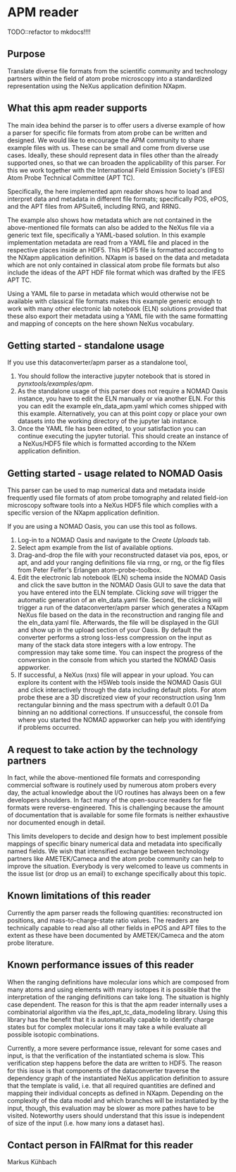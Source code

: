 # APM reader

TODO::refactor to mkdocs!!!!

## Purpose
Translate diverse file formats from the scientific community and technology partners
within the field of atom probe microscopy into a standardized representation using the
NeXus application definition NXapm.

## What this apm reader supports
The main idea behind the parser is to offer users a diverse example of how a parser for
specific file formats from atom probe can be written and designed. We would like to encourage
the APM community to share example files with us. These can be small and come from diverse
use cases. Ideally, these should represent data in files other than the already supported
ones, so that we can broaden the applicability of this parser.
For this we work together with the International Field Emission Society's (IFES)
Atom Probe Technical Committee (APT TC).

Specifically, the here implemented apm reader shows how to load and interpret
data and metadata in different file formats; specifically POS, ePOS, and the APT files
from APSuite6, including RNG, and RRNG.

The example also shows how metadata which are not contained in the above-mentioned file formats
can also be added to the NeXus file via a generic text file, specifically a YAML-based solution.
In this example implementation metadata are read from a YAML file and placed in the
respective places inside an HDF5. This HDF5 file is formatted according to the NXapm
application definition. NXapm is based on the data and metadata which are not only contained
in classical atom probe file formats but also include the ideas of the APT HDF file format
which was drafted by the IFES APT TC.

Using a YAML file to parse in metadata which would otherwise not be available with classical
file formats makes this example generic enough to work with many other electronic lab notebook
(ELN) solutions provided that these also export their metadata using a YAML file with the same
formatting and mapping of concepts on the here shown NeXus vocabulary.

## Getting started - standalone usage
If you use this dataconverter/apm parser as a standalone tool,
1. You should follow the interactive jupyter notebook that is stored in
   *pynxtools/examples/apm*.
2. As the standalone usage of this parser does not require a NOMAD Oasis instance,
   you have to edit the ELN manually or via another ELN. For this you can edit the
   example eln_data_apm.yaml which comes shipped with this example. Alternatively,
   you can at this point copy or place your own datasets into the working directory
   of the jupyter lab instance.
3. Once the YAML file has been edited, to your satisfaction you can continue
   executing the jupyter tutorial. This should create an instance of a NeXus/HDF5 file
   which is formatted according to the NXem application definition.

## Getting started - usage related to NOMAD Oasis
This parser can be used to map numerical data and metadata inside frequently
used file formats of atom probe tomography and related field-ion microscopy
software tools into a NeXus HDF5 file which complies with a specific version
of the NXapm application definition.

If you are using a NOMAD Oasis, you can use this tool as follows.
1. Log-in to a NOMAD Oasis and navigate to the *Create Uploads* tab.
2. Select apm example from the list of available options.
3. Drag-and-drop the file with your reconstructed dataset via pos, epos, or apt,
   and add your ranging definitions file via rrng, or rng, or the fig files from
   Peter Felfer's Erlangen atom-probe-toolbox.
3. Edit the electronic lab notebook (ELN) schema inside the NOMAD Oasis and click the
   save button in the NOMAD Oasis GUI to save the data that you have entered into
   the ELN template. Clicking *save* will trigger the automatic generation
   of an eln_data.yaml file. Second, the clicking will trigger a run of the
   dataconverter/apm parser which generates a NXapm NeXus file based on the data
   in the reconstruction and ranging file and the eln_data.yaml file. Afterwards,
   the file will be displayed in the GUI and show up in the upload section of your Oasis.
   By default the converter performs a strong loss-less compression on the input
   as many of the stack data store integers with a low entropy. The compression may
   take some time. You can inspect the progress of the conversion in the console from
   which you started the NOMAD Oasis appworker.
4. If successful, a NeXus (nxs) file will appear in your upload. You can explore
   its content with the H5Web tools inside the NOMAD Oasis GUI and click interactively
   through the data including default plots. For atom probe these are a 3D discretized
   view of your reconstruction using 1nm rectangular binning and the mass spectrum
   with a default 0.01 Da binning an no additional corrections.
   If unsuccessful, the console from where you started the NOMAD appworker can help
   you with identifying if problems occurred.


## A request to take action by the technology partners
In fact, while the above-mentioned file formats and corresponding commercial software is routinely
used by numerous atom probers every day, the actual knowledge about the I/O routines has always
been on a few developers shoulders. In fact many of the open-source readers for file formats were
reverse-engineered. This is challenging because the amount of documentation that is available
for some file formats is neither exhaustive nor documented enough in detail.

This limits developers to decide and design how to best implement possible mappings of
specific binary numerical data and metadata into specifically named fields. We wish that
intensified exchange between technology partners like AMETEK/Cameca and the atom probe
community can help to improve the situation. Everybody is very welcomed to leave us
comments in the issue list (or drop us an email) to exchange specifically about this topic.

## Known limitations of this reader
Currently the apm parser reads the following quantities: reconstructed ion positions,
and mass-to-charge-state ratio values. The readers are technically capable to read
also all other fields in ePOS and APT files to the extent as these have been
documented by AMETEK/Cameca and the atom probe literature.

## Known performance issues of this reader
When the ranging definitions have molecular ions which are composed from many atoms
and using elements with many isotopes it is possible that the interpretation
of the ranging definitions can take long. The situation is highly case dependent.
The reason for this is that the apm reader internally uses a combinatorial
algorithm via the ifes_apt_tc_data_modeling library. Using this library has the
benefit that it is automatically capable to identify charge states but for
complex molecular ions it may take a while evaluate all possible isotopic
combinations.

Currently, a more severe performance issue, relevant for some cases and input, is
that the verification of the instantiated schema is slow. This verification step
happens before the data are written to HDF5. The reason for this issue is that
components of the dataconverter traverse the dependency graph of the instantiated
NeXus application definition to assure that the template is valid, i.e. that
all required quantities are defined and mapping their individual concepts as defined
in NXapm. Depending on the complexity of the data model and which branches will be
instantiated by the input, though, this evaluation may be slower
as more pathes have to be visited. Noteworthy users should understand that this
issue is independent of size of the input (i.e. how many ions a dataset has).

## Contact person in FAIRmat for this reader
Markus Kühbach
